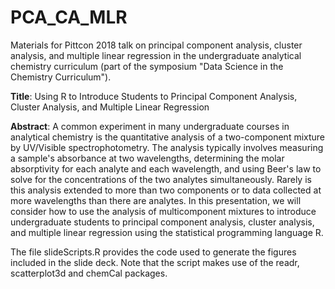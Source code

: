 # PCA_CA_MLR

Materials for Pittcon 2018 talk on principal component analysis, cluster analysis, and multiple linear regression in the undergraduate analytical chemistry curriculum (part of the symposium "Data Science in the Chemistry Curriculum"). 

**Title**: Using R to Introduce Students to Principal Component Analysis, Cluster Analysis, and Multiple Linear Regression

**Abstract**: A common experiment in many undergraduate courses in analytical chemistry is the quantitative analysis of a two-component mixture by UV/Visible spectrophotometry. The analysis typically involves measuring a sample's absorbance at two wavelengths, determining the molar absorptivity for each analyte and each wavelength, and using Beer's law to solve for the concentrations of the two analytes simultaneously. Rarely is this analysis extended to more than two components or to data collected at more wavelengths than there are analytes. In this presentation, we will consider how to use the analysis of multicomponent mixtures to introduce undergraduate students to principal component analysis, cluster analysis, and multiple linear regression using the statistical programming language R.

The file slideScripts.R provides the code used to generate the figures included in the slide deck. Note that the script makes use of the readr, scatterplot3d and chemCal packages.
